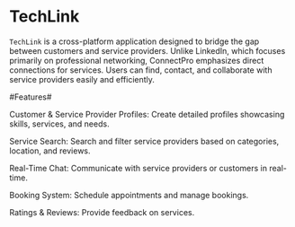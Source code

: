 # TechLink
`TechLink` is a cross-platform application designed to bridge the gap between customers and service providers. Unlike LinkedIn, which focuses primarily on professional networking, ConnectPro emphasizes direct connections for services. Users can find, contact, and collaborate with service providers easily and efficiently.

#Features#

Customer & Service Provider Profiles: Create detailed profiles showcasing skills, services, and needs.

Service Search: Search and filter service providers based on categories, location, and reviews.

Real-Time Chat: Communicate with service providers or customers in real-time.

Booking System: Schedule appointments and manage bookings.

Ratings & Reviews: Provide feedback on services.
